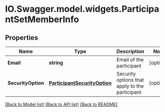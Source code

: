 # IO.Swagger.model.widgets.ParticipantSetMemberInfo
## Properties

Name | Type | Description | Notes
------------ | ------------- | ------------- | -------------
**Email** | **string** | Email of the participant | [optional] 
**SecurityOption** | [**ParticipantSecurityOption**](ParticipantSecurityOption.md) | Security options that apply to the participant | [optional] 

[[Back to Model list]](../README.md#documentation-for-models) [[Back to API list]](../README.md#documentation-for-api-endpoints) [[Back to README]](../README.md)

